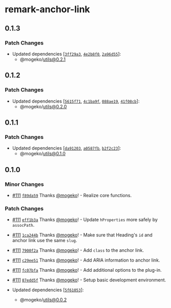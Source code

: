 # remark-anchor-link

## 0.1.3

### Patch Changes

- Updated dependencies [[`3ff29a3`](https://github.com/mogeko/mogeko/commit/3ff29a381b5c2c4050ba5b8cacdbef7a41ec02a2), [`4e2b8f0`](https://github.com/mogeko/mogeko/commit/4e2b8f038ffe32e0858750ec2459756690f7e13e), [`2a96d55`](https://github.com/mogeko/mogeko/commit/2a96d55e010c5bd9239af369a8e1b31179476104)]:
  - @mogeko/utils@0.2.1

## 0.1.2

### Patch Changes

- Updated dependencies [[`5615f71`](https://github.com/mogeko/mogeko/commit/5615f71f4886068b5720c5d2ed4ddc7b9add7f9d), [`4c1ba9f`](https://github.com/mogeko/mogeko/commit/4c1ba9f5b0325f9071ad5d978be65c5399632eae), [`088ae19`](https://github.com/mogeko/mogeko/commit/088ae19dbc91d0f90ef4e16f423cf34c40011b2c), [`41f08cb`](https://github.com/mogeko/mogeko/commit/41f08cb392a0014023df5911bfabe843a9604f78)]:
  - @mogeko/utils@0.2.0

## 0.1.1

### Patch Changes

- Updated dependencies [[`da91203`](https://github.com/mogeko/mogeko/commit/da912038857daffebce42611b74783623a9013ba), [`a0587fb`](https://github.com/mogeko/mogeko/commit/a0587fb8552cf21426ce1d7588dca332e85e8165), [`b2f2c23`](https://github.com/mogeko/mogeko/commit/b2f2c2302d4dffc0aa7d2558282015d8f56f4373)]:
  - @mogeko/utils@0.1.0

## 0.1.0

### Minor Changes

- [#111](https://github.com/mogeko/mogeko/pull/111) [`f89da59`](https://github.com/mogeko/mogeko/commit/f89da591e3c1d7a1daef11b50e4411c06064f20c) Thanks [@mogeko](https://github.com/mogeko)! - Realize core functions.

### Patch Changes

- [#111](https://github.com/mogeko/mogeko/pull/111) [`eff1b3a`](https://github.com/mogeko/mogeko/commit/eff1b3a0a097ce424cf37f10f0c773a453fadbf0) Thanks [@mogeko](https://github.com/mogeko)! - Update `hProperties` more safely by `assocPath`.

- [#111](https://github.com/mogeko/mogeko/pull/111) [`1ca244b`](https://github.com/mogeko/mogeko/commit/1ca244bcdf096a927c71ef6f844bc9f42ef1fe5b) Thanks [@mogeko](https://github.com/mogeko)! - Make sure that Heading's `id` and anchor link use the same `slug`.

- [#111](https://github.com/mogeko/mogeko/pull/111) [`7900f2a`](https://github.com/mogeko/mogeko/commit/7900f2aceec7ef509d8fa773402c39f0a604ae28) Thanks [@mogeko](https://github.com/mogeko)! - Add `class` to the anchor link.

- [#111](https://github.com/mogeko/mogeko/pull/111) [`c29ee51`](https://github.com/mogeko/mogeko/commit/c29ee51411a192f4cbda4507988078f2cefee958) Thanks [@mogeko](https://github.com/mogeko)! - Add ARIA information to anchor link.

- [#111](https://github.com/mogeko/mogeko/pull/111) [`fc07bfa`](https://github.com/mogeko/mogeko/commit/fc07bfa059ecf59f9c0b232ab5c504ed52258502) Thanks [@mogeko](https://github.com/mogeko)! - Add additional options to the plug-in.

- [#111](https://github.com/mogeko/mogeko/pull/111) [`87edd5f`](https://github.com/mogeko/mogeko/commit/87edd5ff52440b6ff7d456a4055fe5af23d6f683) Thanks [@mogeko](https://github.com/mogeko)! - Setup basic development environment.

- Updated dependencies [[`5f61053`](https://github.com/mogeko/mogeko/commit/5f610536e25386f4ec8257f94186032f6cebf08f)]:
  - @mogeko/utils@0.0.2
